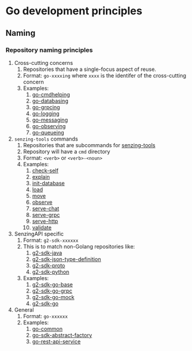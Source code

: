 # Go development principles

## Naming

### Repository naming principles

1. Cross-cutting concerns
    1. Repositories that have a single-focus aspect of reuse.
    1. Format: `go-xxxxing` where `xxxx` is the identifer of the cross-cutting concern
    1. Examples:
        1. [go-cmdhelping](https://github.com/Senzing/go-cmdhelping)
        1. [go-databasing](https://github.com/Senzing/go-databasing)
        1. [go-grpcing](https://github.com/Senzing/go-grpcing)
        1. [go-logging](https://github.com/Senzing/go-logging)
        1. [go-messaging](https://github.com/Senzing/go-messaging)
        1. [go-observing](https://github.com/Senzing/go-observing)
        1. [go-queueing](https://github.com/Senzing/go-queueing)
1. `senzing-tools` commands
    1. Repositories that are subcommands for [senzing-tools](https://github.com/Senzing/senzing-tools)
    1. Repository will have a `cmd` directory
    1. Format: `<verb>` or `<verb>-<noun>`
    1. Examples:
        1. [check-self](https://github.com/Senzing/check-self)
        1. [explain](https://github.com/Senzing/explain)
        1. [init-database](https://github.com/Senzing/init-database)
        1. [load](https://github.com/Senzing/load)
        1. [move](https://github.com/Senzing/move)
        1. [observe](https://github.com/Senzing/observe)
        1. [serve-chat](https://github.com/Senzing/serve-chat)
        1. [serve-grpc](https://github.com/Senzing/serve-grpc)
        1. [serve-http](https://github.com/Senzing/serve-http)
        1. [validate](https://github.com/Senzing/validate)
1. SenzingAPI specific
    1. Format: `g2-sdk-xxxxxx`
    1. This is to match non-Golang repositories like:
        1. [g2-sdk-java](https://github.com/Senzing/g2-sdk-java)
        1. [g2-sdk-json-type-definition](https://github.com/Senzing/g2-sdk-json-type-definition)
        1. [g2-sdk-proto](https://github.com/Senzing/g2-sdk-proto)
        1. [g2-sdk-python](https://github.com/Senzing/g2-sdk-python)
    1. Examples:
        1. [g2-sdk-go-base](https://github.com/Senzing/g2-sdk-go-base)
        1. [g2-sdk-go-grpc](https://github.com/Senzing/g2-sdk-go-grpc)
        1. [g2-sdk-go-mock](https://github.com/Senzing/g2-sdk-go-mock)
        1. [g2-sdk-go](https://github.com/Senzing/g2-sdk-go)
1. General
    1. Format: `go-xxxxxx`
    1. Examples:
        1. [go-common](https://github.com/Senzing/go-common)
        1. [go-sdk-abstract-factory](https://github.com/Senzing/go-sdk-abstract-factory)
        1. [go-rest-api-service](https://github.com/Senzing/go-rest-api-service)
